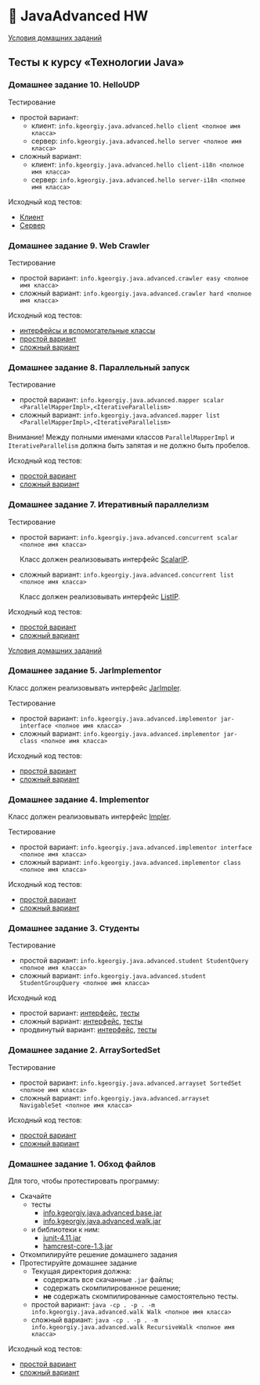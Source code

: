 # 🏫 JavaAdvanced HW

[Условия домашних заданий](http://www.kgeorgiy.info/courses/java-advanced/homeworks.html)

## Тесты к курсу «Технологии Java»

### Домашнее задание 10. HelloUDP

Тестирование

 * простой вариант:
    * клиент:
        ```info.kgeorgiy.java.advanced.hello client <полное имя класса>```
    * сервер:
        ```info.kgeorgiy.java.advanced.hello server <полное имя класса>```
 * сложный вариант:
    * клиент:
        ```info.kgeorgiy.java.advanced.hello client-i18n <полное имя класса>```
    * сервер:
        ```info.kgeorgiy.java.advanced.hello server-i18n <полное имя класса>```

Исходный код тестов:

* [Клиент](modules/info.kgeorgiy.java.advanced.hello/info/kgeorgiy/java/advanced/hello/HelloClientTest.java)
* [Сервер](modules/info.kgeorgiy.java.advanced.hello/info/kgeorgiy/java/advanced/hello/HelloServerTest.java)


### Домашнее задание 9. Web Crawler

Тестирование

 * простой вариант:
    ```info.kgeorgiy.java.advanced.crawler easy <полное имя класса>```
 * сложный вариант:
    ```info.kgeorgiy.java.advanced.crawler hard <полное имя класса>```

Исходный код тестов:

* [интерфейсы и вспомогательные классы](modules/info.kgeorgiy.java.advanced.crawler/info/kgeorgiy/java/advanced/crawler/)
* [простой вариант](modules/info.kgeorgiy.java.advanced.crawler/info/kgeorgiy/java/advanced/crawler/CrawlerEasyTest.java)
* [сложный вариант](modules/info.kgeorgiy.java.advanced.crawler/info/kgeorgiy/java/advanced/crawler/CrawlerHardTest.java)


### Домашнее задание 8. Параллельный запуск

Тестирование

 * простой вариант:
    ```info.kgeorgiy.java.advanced.mapper scalar <ParallelMapperImpl>,<IterativeParallelism>```
 * сложный вариант:
    ```info.kgeorgiy.java.advanced.mapper list <ParallelMapperImpl>,<IterativeParallelism>```

Внимание! Между полными именами классов `ParallelMapperImpl` и `IterativeParallelism`
должна быть запятая и не должно быть пробелов.

Исходный код тестов:

* [простой вариант](modules/info.kgeorgiy.java.advanced.mapper/info/kgeorgiy/java/advanced/mapper/ScalarMapperTest.java)
* [сложный вариант](modules/info.kgeorgiy.java.advanced.mapper/info/kgeorgiy/java/advanced/mapper/ListMapperTest.java)

### Домашнее задание 7. Итеративный параллелизм

Тестирование

 * простой вариант:
   ```info.kgeorgiy.java.advanced.concurrent scalar <полное имя класса>```

   Класс должен реализовывать интерфейс
   [ScalarIP](modules/info.kgeorgiy.java.advanced.concurrent/info/kgeorgiy/java/advanced/concurrent/ScalarIP.java).

 * сложный вариант:
   ```info.kgeorgiy.java.advanced.concurrent list <полное имя класса>```

   Класс должен реализовывать интерфейс
   [ListIP](modules/info.kgeorgiy.java.advanced.concurrent/info/kgeorgiy/java/advanced/concurrent/ListIP.java).

Исходный код тестов:

* [простой вариант](modules/info.kgeorgiy.java.advanced.concurrent/info/kgeorgiy/java/advanced/concurrent/ScalarIPTest.java)
* [сложный вариант](modules/info.kgeorgiy.java.advanced.concurrent/info/kgeorgiy/java/advanced/concurrent/ListIPTest.java)

[Условия домашних заданий](http://www.kgeorgiy.info/courses/java-advanced/homeworks.html)

### Домашнее задание 5. JarImplementor

Класс должен реализовывать интерфейс
[JarImpler](modules/info.kgeorgiy.java.advanced.implementor/info/kgeorgiy/java/advanced/implementor/JarImpler.java).

Тестирование

 * простой вариант:
    ```info.kgeorgiy.java.advanced.implementor jar-interface <полное имя класса>```
 * сложный вариант:
    ```info.kgeorgiy.java.advanced.implementor jar-class <полное имя класса>```

Исходный код тестов:

* [простой вариант](modules/info.kgeorgiy.java.advanced.implementor/info/kgeorgiy/java/advanced/implementor/InterfaceJarImplementorTest.java)
* [сложный вариант](modules/info.kgeorgiy.java.advanced.implementor/info/kgeorgiy/java/advanced/implementor/ClassJarImplementorTest.java)
### Домашнее задание 4. Implementor

Класс должен реализовывать интерфейс
[Impler](modules/info.kgeorgiy.java.advanced.implementor/info/kgeorgiy/java/advanced/implementor/Impler.java).

Тестирование

 * простой вариант:
    ```info.kgeorgiy.java.advanced.implementor interface <полное имя класса>```
 * сложный вариант:
    ```info.kgeorgiy.java.advanced.implementor class <полное имя класса>```

Исходный код тестов:

* [простой вариант](modules/info.kgeorgiy.java.advanced.implementor/info/kgeorgiy/java/advanced/implementor/InterfaceImplementorTest.java)
* [сложный вариант](modules/info.kgeorgiy.java.advanced.implementor/info/kgeorgiy/java/advanced/implementor/ClassImplementorTest.java)


### Домашнее задание 3. Студенты

Тестирование

 * простой вариант:
    ```info.kgeorgiy.java.advanced.student StudentQuery <полное имя класса>```
 * сложный вариант:
    ```info.kgeorgiy.java.advanced.student StudentGroupQuery <полное имя класса>```

Исходный код

 * простой вариант:
    [интерфейс](modules/info.kgeorgiy.java.advanced.student/info/kgeorgiy/java/advanced/student/StudentQuery.java),
    [тесты](modules/info.kgeorgiy.java.advanced.student/info/kgeorgiy/java/advanced/student/FullStudentQueryTest.java)
 * сложный вариант:
    [интерфейс](modules/info.kgeorgiy.java.advanced.student/info/kgeorgiy/java/advanced/student/StudentGroupQuery.java),
    [тесты](modules/info.kgeorgiy.java.advanced.student/info/kgeorgiy/java/advanced/student/FullStudentGroupQueryTest.java)
 * продвинутый вариант:
    [интерфейс](modules/info.kgeorgiy.java.advanced.student/info/kgeorgiy/java/advanced/student/AdvancedStudentGroupQuery.java),
    [тесты](modules/info.kgeorgiy.java.advanced.student/info/kgeorgiy/java/advanced/student/AdvancedStudentGroupQueryTest.java)


### Домашнее задание 2. ArraySortedSet

Тестирование

 * простой вариант:
    ```info.kgeorgiy.java.advanced.arrayset SortedSet <полное имя класса>```
 * сложный вариант:
    ```info.kgeorgiy.java.advanced.arrayset NavigableSet <полное имя класса>```

Исходный код тестов:

 * [простой вариант](modules/info.kgeorgiy.java.advanced.arrayset/info/kgeorgiy/java/advanced/arrayset/SortedSetTest.java)
 * [сложный вариант](modules/info.kgeorgiy.java.advanced.arrayset/info/kgeorgiy/java/advanced/arrayset/NavigableSetTest.java)


### Домашнее задание 1. Обход файлов

Для того, чтобы протестировать программу:

 * Скачайте
    * тесты
        * [info.kgeorgiy.java.advanced.base.jar](artifacts/info.kgeorgiy.java.advanced.base.jar)
        * [info.kgeorgiy.java.advanced.walk.jar](artifacts/info.kgeorgiy.java.advanced.walk.jar)
    * и библиотеки к ним:
        * [junit-4.11.jar](lib/junit-4.11.jar)
        * [hamcrest-core-1.3.jar](lib/hamcrest-core-1.3.jar)
 * Откомпилируйте решение домашнего задания
 * Протестируйте домашнее задание
    * Текущая директория должна:
       * содержать все скачанные `.jar` файлы;
       * содержать скомпилированное решение;
       * __не__ содержать скомпилированные самостоятельно тесты.
    * простой вариант:
        ```java -cp . -p . -m info.kgeorgiy.java.advanced.walk Walk <полное имя класса>```
    * сложный вариант:
        ```java -cp . -p . -m info.kgeorgiy.java.advanced.walk RecursiveWalk <полное имя класса>```

Исходный код тестов:

 * [простой вариант](modules/info.kgeorgiy.java.advanced.walk/info/kgeorgiy/java/advanced/walk/WalkTest.java)
 * [сложный вариант](modules/info.kgeorgiy.java.advanced.walk/info/kgeorgiy/java/advanced/walk/RecursiveWalkTest.java)
